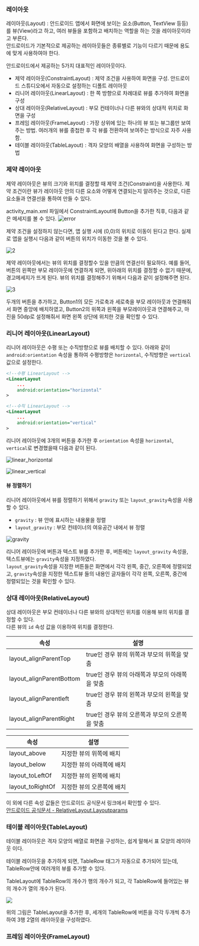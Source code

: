 ### 레이아웃

레이아웃(Layout) : 안드로이드 앱에서 화면에 보이는 요소(Button, TextView 등등)를 뷰(View)라고 하고, 여러 뷰들을 포함하고 배치하는 역할을 하는 것을 레이아웃이라고 부른다.
<br>안드로이드가 기본적으로 제공하는 레이아웃들은 종류별로 기능이 다르기 때문에 용도에 맞게 사용하여야 한다.

안드로이드에서 제공하는 5가지 대표적인 레이아웃이다.

- 제약 레이아웃(ConstraintLayout) : 제약 조건을 사용하여 화면을 구성. 안드로이드 스튜디오에서 자동으로 설정하는 디폴트 레이아웃
- 리니어 레이아웃(LinearLayout) : 한 쪽 방향으로 차례대로 뷰를 추가하여 화면을 구성
- 상대 레이아웃(RelativeLayout) : 부모 컨테이너나 다른 뷰와의 상대적 위치로 화면을 구성
- 프레임 레이아웃(FrameLayout) : 가장 상위에 있는 하나의 뷰 또는 뷰그룹만 보여주는 방법. 여러개의 뷰를 중첩한 후 각 뷰를 전환하여 보여주는 방식으로 자주 사용함.
- 테이블 레이아웃(TableLayout) : 격자 모양의 배열을 사용하여 화면을 구성하는 방법


### 제약 레이아웃

제약 레이아웃은 뷰의 크기와 위치를 결정할 때 제약 조건(Constraint)을 사용한다. 제약 조건이란 뷰가 레이아웃 안의 다른 요소와 어떻게 연결되는지 알려주는 것으로, 다른 요소들과 연결선을 통하여 만들 수 있다.

activity_main.xml 파일에서 ConstraintLayout에 Button을 추가한 직후, 다음과 같은 메세지를 볼 수 있다.
![error](./img/2_constraint.png)

제약 조건을 설정하지 않는다면, 앱 실행 시에 (0,0)의 위치로 이동이 된다고 한다. 실제로 앱을 실행시 다음과 같이 버튼의 위치가 이동한 것을 볼 수 있다.

![2](./img/2_2.png)

제약 레이아웃에서는 뷰의 위치를 결정할수 있을 만큼의 연결선이 필요하다. 예를 들어, 버튼의 왼쪽만 부모 레이아웃에 연결하게 되면, 위아래의 위치를 결정할 수 없기 때문에, 경고메세지가 뜨게 된다. 뷰의 위치를 결정해주기 위해서 다음과 같이 설정해주면 된다.

![3](./img/2_3.PNG)

두개의 버튼을 추가하고, Button1의 모든 가로축과 세로축을 부모 레이아웃과 연결해줘서 화면 중앙에 배치하였고, Button2의 위쪽과 왼쪽을 부모레이아웃과 연결해주고, 마진을 50dp로 설정해줘서 화면 왼쪽 상단에 위치한 것을 확인할 수 있다.


### 리니어 레이아웃(LinearLayout)

리니어 레이아웃은 수평 또는 수직방향으로 뷰를 배치할 수 있다. 아래와 같이 `android:orientation` 속성을 통하여 수평방향은 `horizontal`, 수직방향은 `vertical`값으로 설정한다.

```xml
<!--수평 LinearLayout -->
<LinearLayout 
    ...
    android:orientation="horizontal"
>
```
```xml
<!--수직 LinearLayout -->
<LinearLayout 
    ...
    android:orientation="vertical"
>
```

리니어 레이아웃에 3개의 버튼을 추가한 후 `orientation` 속성을 `horizontal`, `vertical`로 변경했을때 다음과 같이 된다. 

![linear_horizontal](./img/linear_horizontal.PNG)

![linear_vertical](./img/linear_vertical.PNG)

#### 뷰 정렬하기
리니어 레이아웃에서 뷰를 정렬하기 위해서 `gravity` 또는 `layout_gravity`속성을 사용할 수 있다.

- `gravity` : 뷰 안에 표시하는 내용물을 정렬<br>
- `layout_gravity` : 부모 컨테이너의 여유공간 내에서 뷰 정렬


![gravity](./img/gravity.PNG)



리니어 레이아웃에 버튼과 텍스트 뷰를 추가한 후, 버튼에는 `layout_gravity` 속성을, 텍스트뷰에는 `gravity`속성을 지정하였다.
<br>`layout_gravity`속성을 지정한 버튼들은 화면에서 각각 왼쪽, 중간, 오른쪽에 정렬되었고, `gravity`속성을 지정한 텍스트뷰 들의 내용인 글자들이 각각 왼쪽, 오른쪽, 중간에 정렬되있는 것을 확인할 수 있다.


### 상대 레이아웃(RelativeLayout)

상대 레이아웃은 부모 컨테이너나 다른 뷰와의 상대적인 위치를 이용해 뷰의 위치를 결정할 수 있다.
<br>다른 뷰의 `id` 속성 값을 이용하여 위치를 결정한다.

 |속성|설명|
|------|---|
|layout_alignParentTop|true인 경우 뷰의 위쪽과 부모의 위쪽을 맞춤|
|layout_alignParentBottom|true인 경우 뷰의 아래쪽과 부모의 아래쪽을 맞춤|
|layout_alignParentleft|true인 경우 뷰의 왼쪽과 부모의 왼쪽을 맞춤|
|layout_alignParentRight|true인 경우 뷰의 오른쪽과 부모의 오른쪽을 맞춤|

 |속성|설명|
|------|---|
|layout_above|지정한 뷰의 위쪽에 배치|
|layout_below|지정한 뷰의 아래쪽에 배치|
|layout_toLeftOf|지정한 뷰의 왼쪽에 배치|
|layout_toRightOf|지정한 뷰의 오른쪽에 배치|


이 외에 다른 속성 값들은 안드로이드 공식문서 링크에서 확인할 수 있다.
<br>[안드로이드 공식문서 - RelativeLayout.Layoutparams](https://developer.android.com/reference/android/widget/RelativeLayout.LayoutParams?hl=ko)

### 테이블 레이아웃(TableLayout)

테이블 레이아웃은 격자 모양의 배열로 화면을 구성하는, 쉽게 말해서 표 모양의 레이아웃 이다.

테이블 레이아웃을 추가하게 되면, TableRow 태그가 자동으로 추가되어 있는데, TableRow안에 여러개의 뷰를 추가할 수 있다.

TableLayout에 TableRow의 개수가 행의 개수가 되고, 각 TableRow에 들어있는 뷰의 개수가 열의 개수가 된다. 


![](./img/table_row.png)

위의 그림은 TableLayout을 추가한 후, 세개의 TableRow에 버튼을 각각 두개씩 추가하여 3행 2열의 레이아웃을 구성하였다.

### 프레임 레이아웃(FrameLayout)



